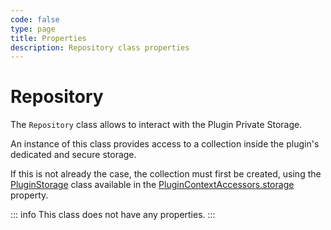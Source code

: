 ```yaml
---
code: false
type: page
title: Properties
description: Repository class properties
---
```


# Repository

The `Repository` class allows to interact with the Plugin Private Storage.  


An instance of this class provides access to a collection inside the plugin's dedicated and secure storage.

If this is not already the case, the collection must first be created, using the [PluginStorage](/core/2/framework/classes/plugin-storage) class available in the [PluginContextAccessors.storage](/core/2/framework/classes/plugin-context-accessors/properties#storage) property.

::: info
This class does not have any properties.
:::
